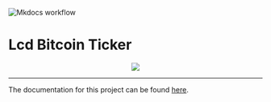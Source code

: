 ![Mkdocs workflow](https://github.com/TheNoobInventor/lcd-bitcoin-ticker/actions/workflows/.github/workflows/main.yml/badge.svg)

# Lcd Bitcoin Ticker

<p align='center'>
    <img src='docs/btc_ticker.gif'>
</p>

---
The documentation for this project can be found [here](https://TheNoobInventor.github.io/lcd-bitcoin-ticker/).
